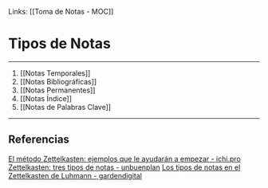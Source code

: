 Links: [[Toma de Notas - MOC]]

# Tipos de Notas
---

1. [[Notas Temporales]]
2. [[Notas Bibliográficas]]
3. [[Notas Permanentes]]
4. [[Notas Índice]]
5. [[Notas de Palabras Clave]]

---

## Referencias
[El método Zettelkasten: ejemplos que le ayudarán a empezar - ichi.pro](https://ichi.pro/es/el-metodo-zettelkasten-ejemplos-que-le-ayudaran-a-empezar-157824025533158)
[Zettelkasten: tres tipos de notas - unbuenplan](https://unbuenplan.blog/2020/08/09/zettelkasten-tres-tipos-de-notas/)
[Los tipos de notas en el Zettelkasten de Luhmann - gardendigital](https://gardendigital.blogspot.com/2021/01/los-tipos-de-notas-en-zettelkasten.html)